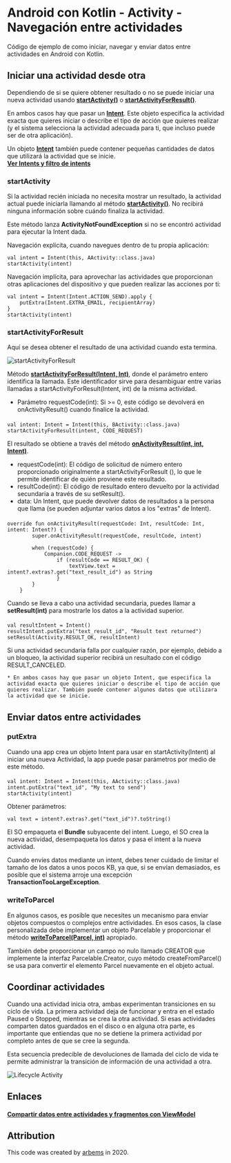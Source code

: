 # Android con Kotlin - Activity - Navegación entre actividades

Código de ejemplo de como iniciar, navegar y enviar datos entre actividades en Android con Kotlin.
              
## Iniciar una actividad desde otra

Dependiendo de si se quiere obtener resultado o no se puede iniciar una nueva actividad usando [**startActivity()**](https://developer.android.com/reference/android/app/Activity#startActivity(android.content.Intent,%20android.os.Bundle)) o [**startActivityForResult()**](https://developer.android.com/reference/android/app/Activity#startActivityForResult(android.content.Intent,%20int)). 

En ambos casos hay que pasar un [**Intent**](https://developer.android.com/reference/android/content/Intent). Este objeto especifica la actividad exacta que quieres iniciar o describe el tipo de acción que quieres realizar (y el sistema selecciona la actividad adecuada para ti, que incluso puede ser de otra aplicación). 

Un objeto [**Intent**](https://developer.android.com/reference/android/content/Intent) también puede contener pequeñas cantidades de datos que utilizará la actividad que se inicie.<br/> [**Ver Intents y filtro de intents**]()

### startActivity

Si la actividad recién iniciada no necesita mostrar un resultado, la actividad actual puede iniciarla llamando al método [**startActivity()**](https://developer.android.com/reference/android/app/Activity#startActivity(android.content.Intent,%20android.os.Bundle)). No recibirá ninguna información sobre cuándo finaliza la actividad.

Este método lanza **ActivityNotFoundException** si no se encontró actividad para ejecutar la Intent dada.

Navegación explícita, cuando navegues dentro de tu propia aplicación:
    
    val intent = Intent(this, AActivity::class.java)
    startActivity(intent)
    
Navegación implícita, para aprovechar las actividades que proporcionan otras aplicaciones del dispositivo y que pueden realizar las acciones por ti:
    
    val intent = Intent(Intent.ACTION_SEND).apply {
        putExtra(Intent.EXTRA_EMAIL, recipientArray)
    }
    startActivity(intent)

### startActivityForResult

Aquí se desea obtener el resultado de una actividad cuando esta termina.

![startActivityForResult](https://raw.githubusercontent.com/arbems/Android-with-Kotlin-Activity/master/Navegaci%C3%B3n%20entre%20actividades/0001.png)

Método [**startActivityForResult(Intent, Int)**](https://developer.android.com/reference/android/app/Activity#startActivityForResult(android.content.Intent,%20int)), donde el parámetro entero identifica la llamada. Este identificador sirve para desambiguar entre varias llamadas a startActivityForResult(Intent, int) de la misma actividad.

* Parámetro requestCode(int): Si >= 0, este código se devolverá en onActivityResult() cuando finalice la actividad.

####
    val intent: Intent = Intent(this, BActivity::class.java)
    startActivityForResult(intent, CODE_REQUEST)
  

El resultado se obtiene a través del método [**onActivityResult(int, int, Intent)**](https://developer.android.com/reference/android/app/Activity#onActivityResult(int,%20int,%20android.content.Intent)).
* requestCode(int): El código de solicitud de número entero proporcionado originalmente a startActivityForResult (), lo que le permite identificar de quién proviene este resultado.
* resultCode(int): El código de resultado entero devuelto por la actividad secundaria a través de su setResult().
* data: Un Intent, que puede devolver datos de resultados a la persona que llama (se pueden adjuntar varios datos a los "extras" de Intent).

####
    
    override fun onActivityResult(requestCode: Int, resultCode: Int, intent: Intent?) {
            super.onActivityResult(requestCode, resultCode, intent)
    
            when (requestCode) {
                Companion.CODE_REQUEST ->
                    if (resultCode == RESULT_OK) {
                        textView.text = intent?.extras?.get("text_result_id") as String
                    }
            }
        }
     

Cuando se lleva a cabo una actividad secundaria, puedes llamar a **setResult(int)** para mostrarle los datos a la actividad superior.

####
    val resultIntent = Intent()
    resultIntent.putExtra("text_result_id", "Result text returned")
    setResult(Activity.RESULT_OK, resultIntent)

Si una actividad secundaria falla por cualquier razón, por ejemplo, debido a un bloqueo, la actividad superior recibirá un resultado con el código RESULT_CANCELED.
     
`* En ambos casos hay que pasar un objeto Intent, que especifica la actividad exacta que quieres iniciar o describe el tipo de acción que quieres realizar.
 También puede contener algunos datos que utilizara la actividad que se inicie.`


## Enviar datos entre actividades

### putExtra

Cuando una app crea un objeto Intent para usar en startActivity(Intent) al iniciar una nueva Actividad, la app puede pasar parámetros por medio de este método.

####
    val intent: Intent = Intent(this, AActivity::class.java)
    intent.putExtra("text_id", "My text to send")
    startActivity(intent)
    
Obtener parámetros:

    val text = intent?.extras?.get("text_id")?.toString()
    
El SO empaqueta el **Bundle** subyacente del intent. Luego, el SO crea la nueva actividad, desempaqueta los datos y pasa el intent a la nueva actividad.

Cuando envíes datos mediante un intent, debes tener cuidado de limitar el tamaño de los datos a unos pocos KB, ya que, si se envían demasiados, es posible que el sistema arroje una excepción **TransactionTooLargeException**.

### writeToParcel

En algunos casos, es posible que necesites un mecanismo para enviar objetos compuestos o complejos entre actividades. En esos casos, la clase personalizada debe implementar un objeto Parcelable y proporcionar el método [**writeToParcel(Parcel, int)**](https://developer.android.com/reference/android/os/Parcelable#writeToParcel(android.os.Parcel,%20int)) apropiado.

También debe proporcionar un campo no nulo llamado CREATOR que implemente la interfaz Parcelable.Creator, cuyo método createFromParcel() se usa para convertir el elemento Parcel nuevamente en el objeto actual.

## Coordinar actividades

Cuando una actividad inicia otra, ambas experimentan transiciones en su ciclo de vida. La primera actividad deja de funcionar y entra en el estado Paused o Stopped, mientras se crea la otra actividad. Si esas actividades comparten datos guardados en el disco o en alguna otra parte, es importante que entiendas que no se detiene la primera actividad por completo antes de que se cree la segunda.

Esta secuencia predecible de devoluciones de llamada del ciclo de vida te permite administrar la transición de información de una actividad a otra.

![Lifecycle Activity](https://raw.githubusercontent.com/arbems/Android-with-Kotlin-Activity/master/Navegaci%C3%B3n%20entre%20actividades/0002.png)

## Enlaces 

#### [Compartir datos entre actividades y fragmentos con ViewModel]()

## Attribution

This code was created by [arbems](https://github.com/arbems) in 2020.